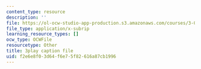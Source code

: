 ```yaml
---
content_type: resource
description: ''
file: https://ol-ocw-studio-app-production.s3.amazonaws.com/courses/3-091-introduction-to-solid-state-chemistry-fall-2018/f2e6e8f03d64f6e75f82616a87cb1996_q9D2zR5q0Sc.srt
file_type: application/x-subrip
learning_resource_types: []
ocw_type: OCWFile
resourcetype: Other
title: 3play caption file
uid: f2e6e8f0-3d64-f6e7-5f82-616a87cb1996
---
```

